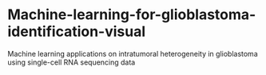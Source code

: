 # Machine-learning-for-glioblastoma-identification-visual
Machine learning applications on intratumoral heterogeneity in glioblastoma using single-cell RNA sequencing data
